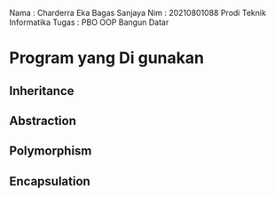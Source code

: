 Nama : Charderra Eka Bagas Sanjaya
Nim : 20210801088
Prodi Teknik Informatika
Tugas : PBO OOP Bangun Datar



# Program yang Di gunakan

## Inheritance
## Abstraction
## Polymorphism
## Encapsulation
